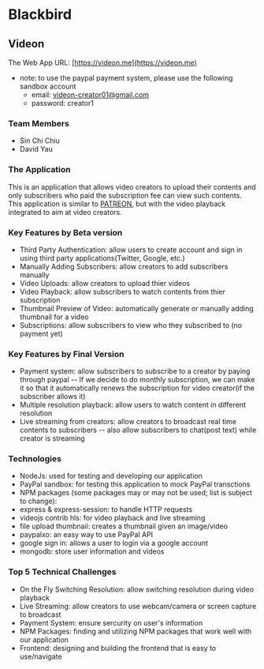 
# Blackbird

## Videon
The Web App URL: [https://videon.me](https://videon.me)
- note: to use the paypal payment system, please use the following sandbox account
  - email: videon-creator01@gmail.com
  - password: creator1

### Team Members
- Sin Chi Chiu
- David Yau

### The Application
This is an application that allows video creators to upload their contents and only subscribers who paid the subscription fee can view such contents. This application is similar to [PATREON](https://www.patreon.com/), but with the video playback integrated to aim at video creators. 

### Key Features by Beta version
- Third Party Authentication: allow users to create account and sign in using third party applications(Twitter, Google, etc.)
- Manually Adding Subscribers: allow creators to add subscribers manually
- Video Uploads: allow creators to upload thier videos
- Video Playback: allow subscribers to watch contents from thier subscription
- Thumbnail Preview of Video: automatically generate or manually adding thumbnail for a video
- Subscriptions: allow subscribers to view who they subscribed to (no payment yet)

### Key Features by Final Version
- Payment system: allow subscribers to subscribe to a creator by paying through paypal
-- If we decide to do monthly subscription, we can make it so that it automatically renews the subscription for video creator(if the subscriber allows it)
- Multiple resolution playback: allow users to watch content in different resolution
- Live streaming from creators: allow creators to broadcast real time contents to subscribers
-- also allow subscribers to chat(post text) while creator is streaming
### Technologies
- NodeJs: used for testing and developing our application
- PayPal sandbox: for testing this application to mock PayPal transctions
- NPM packages (some packages may or may not be used; list is subject to change): 
- express & express-session: to handle HTTP requests
- videojs contrib hls: for video playback and live streaming 
- file upload thumbnail: creates a thumbnail given an image/video
- paypalxo: an easy way to use PayPal API
- google sign in: allows a user to login via a google account
- mongodb: store user information and videos

### Top 5 Technical Challenges
- On the Fly Switching Resolution: allow switching resolution during video playback
- Live Streaming: allow creators to use webcam/camera or screen capture to broadcast
- Payment System: ensure sercurity on user's information
- NPM Packages: finding and utilizing NPM packages that work well with our application
- Frontend: designing and building the frontend that is easy to use/navigate

